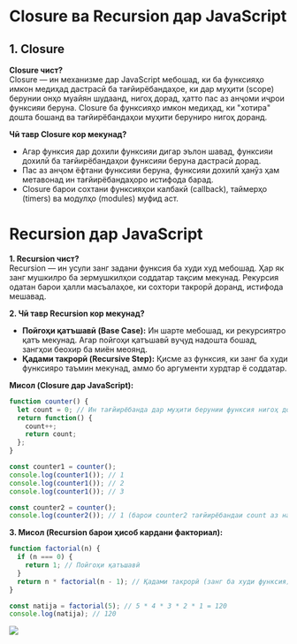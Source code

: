 # **Closure ва Recursion дар JavaScript**

## **1. Closure**

**Closure чист?**  
Closure — ин механизме дар JavaScript мебошад, ки ба функсияҳо имкон медиҳад дастрасӣ ба тағйирёбандаҳое, ки дар муҳити (scope) берунии онҳо муайян шудаанд, нигоҳ дорад, ҳатто пас аз анҷоми иҷрои функсияи беруна. Closure ба функсияҳо имкон медиҳад, ки "хотира" дошта бошанд ва тағйирёбандаҳои муҳити беруниро нигоҳ доранд.  

**Чӣ тавр Closure кор мекунад?**  
- Агар функсия дар дохили функсияи дигар эълон шавад, функсияи дохилӣ ба тағйирёбандаҳои функсияи беруна дастрасӣ дорад.  
- Пас аз анҷом ёфтани функсияи беруна, функсияи дохилӣ ҳанӯз ҳам метавонад ин тағйирёбандаҳоро истифода барад.  
- Closure барои сохтани функсияҳои калбакӣ (callback), таймерҳо (timers) ва модулҳо (modules) муфид аст.
# **Recursion дар JavaScript**

**1. Recursion чист?**  
Recursion — ин усули занг задани функсия ба худи худ мебошад. Ҳар як занг мушкилро ба зермушкилҳои соддатар тақсим мекунад. Рекурсия одатан барои ҳалли масъалаҳое, ки сохтори такрорӣ доранд, истифода мешавад.  

**2. Чӣ тавр Recursion кор мекунад?**  
- **Пойгоҳи қатъшавӣ (Base Case):** Ин шарте мебошад, ки рекурсиятро қатъ мекунад. Агар пойгоҳи қатъшавӣ вуҷуд надошта бошад, зангҳои беохир ба миён меоянд.  
- **Қадами такрорӣ (Recursive Step):** Қисме аз функсия, ки занг ба худи функсияро таъмин мекунад, аммо бо аргументи хурдтар ё соддатар.  

**Мисол (Closure дар JavaScript):**  
```javascript
function counter() {
  let count = 0; // Ин тағйирёбанда дар муҳити берунии функсия нигоҳ дошта мешавад
  return function() {
    count++;
    return count;
  };
}

const counter1 = counter(); 
console.log(counter1()); // 1
console.log(counter1()); // 2
console.log(counter1()); // 3

const counter2 = counter(); 
console.log(counter2()); // 1 (барои counter2 тағйирёбандаи count аз нав эҷод мешавад)
```

**3. Мисол (Recursion барои ҳисоб кардани факториал):**  
```javascript
function factorial(n) {
  if (n === 0) { 
    return 1; // Пойгоҳи қатъшавӣ
  }
  return n * factorial(n - 1); // Қадами такрорӣ (занг ба худи функсия)
}

const natija = factorial(5); // 5 * 4 * 3 * 2 * 1 = 120
console.log(natija); // 120
```
![](https://files.oaiusercontent.com/file-9i3TNzyaocAvjfqAUJdfzh?se=2024-12-13T11%3A22%3A43Z&sp=r&sv=2024-08-04&sr=b&rscc=max-age%3D604800%2C%20immutable%2C%20private&rscd=attachment%3B%20filename%3Dd4c4f87c-7ce5-43e4-b362-bad4540215e3.webp&sig=UFvv9a25%2B/IUCgfmwR6bgRpcMhbCOS7uPfALn1BC%2BRg%3D)
